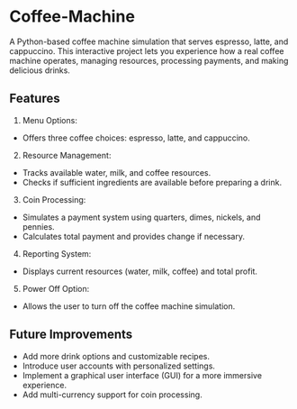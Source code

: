 # Coffee-Machine
A Python-based coffee machine simulation that serves espresso, latte, and cappuccino. This interactive project lets you experience how a real coffee machine operates, managing resources, processing payments, and making delicious drinks.

## Features
1. Menu Options:
- Offers three coffee choices: espresso, latte, and cappuccino.
2. Resource Management:
- Tracks available water, milk, and coffee resources.
- Checks if sufficient ingredients are available before preparing a drink.
3. Coin Processing:
- Simulates a payment system using quarters, dimes, nickels, and pennies.
- Calculates total payment and provides change if necessary.
4. Reporting System:
- Displays current resources (water, milk, coffee) and total profit.
5. Power Off Option:
- Allows the user to turn off the coffee machine simulation.

## Future Improvements
- Add more drink options and customizable recipes.
- Introduce user accounts with personalized settings.
- Implement a graphical user interface (GUI) for a more immersive experience.
- Add multi-currency support for coin processing.
